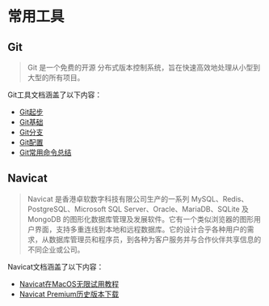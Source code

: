 # 常用工具

## Git

> Git 是一个免费的开源 分布式版本控制系统，旨在快速高效地处理从小型到大型的所有项目。

Git工具文档涵盖了以下内容：
- [Git起步](./Git/01-Git起步.md)
- [Git基础](./Git/02-Git基础.md)
- [Git分支](./Git/03-Git分支.md)
- [Git配置](./Git/04-Git配置.md)
- [Git常用命令总结](./Git/05-Git常用命令总结.md)

## Navicat

> Navicat 是香港卓软数字科技有限公司生产的一系列 MySQL、Redis、PostgreSQL、Microsoft SQL Server、Oracle、MariaDB、SQLite 及 MongoDB 的图形化数据库管理及发展软件。它有一个类似浏览器的图形用户界面，支持多重连线到本地和远程数据库。它的设计合乎各种用户的需求，从数据库管理员和程序员，到各种为客户服务并与合作伙伴共享信息的不同企业或公司。

Navicat文档涵盖了以下内容：
- [Navicat在MacOS无限试用教程](./Navicat/01-Navicat在MacOS无限试用教程.md)
- [Navicat Premium历史版本下载](./Navicat/02-Navicat%20Premium历史版本下载.md)
